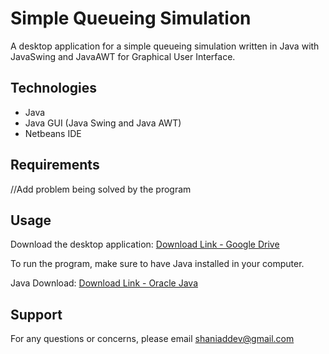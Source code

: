# Simple Queueing Simulation
A desktop application for a simple queueing simulation written in Java with JavaSwing and JavaAWT for Graphical User Interface.

## Technologies
- Java
- Java GUI (Java Swing and Java AWT)
- Netbeans IDE

## Requirements

//Add problem being solved by the program

## Usage
Download the desktop application: [Download Link - Google Drive](http://bit.ly/2FSEMQ2)

To run the program, make sure to have Java installed in your computer.

Java Download: [Download Link - Oracle Java](https://java.com/en/download/)


## Support
For any questions or concerns, please email [shaniaddev@gmail.com](mailto:shaniaddev@gmail.com?subject=[GitHub]%20Simple%20Queueing%20Simulation)
